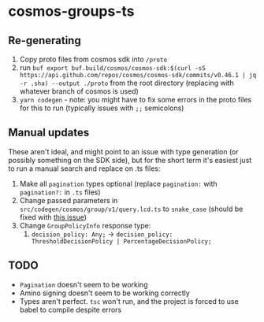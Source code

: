 # cosmos-groups-ts

## Re-generating

1. Copy proto files from cosmos sdk into `/proto`
2. run `buf export buf.build/cosmos/cosmos-sdk:$(curl -sS https://api.github.com/repos/cosmos/cosmos-sdk/commits/v0.46.1 | jq -r .sha) --output ./proto` from the root directory (replacing with whatever branch of cosmos is used)
3. `yarn codegen` - note: you might have to fix some errors in the proto files for this to run (typically issues with `;;` semicolons)

## Manual updates

These aren't ideal, and might point to an issue with type generation (or
possibly something on the SDK side), but for the short term it's easiest just to
run a manual search and replace on .ts files:

1. Make all `pagination` types optional (replace `pagination:` with `pagination?:` in `.ts` files)
2. Change passed parameters in `src/codegen/cosmos/group/v1/query.lcd.ts` to `snake_case` (should be fixed with [this issue](https://github.com/osmosis-labs/telescope/issues/194))
3. Change `GroupPolicyInfo` response type:
   1. `decision_policy: Any;` -> `decision_policy: ThresholdDecisionPolicy | PercentageDecisionPolicy;`

## TODO

- `Pagination` doesn't seem to be working
- Amino signing doesn't seem to be working correctly
- Types aren't perfect. `tsc` won't run, and the project is forced to use babel to compile despite errors
